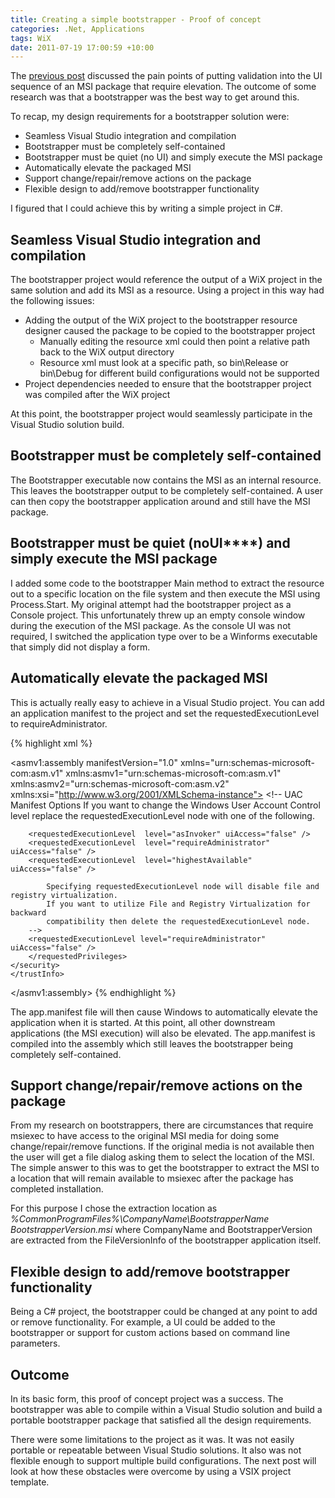 ```yaml
---
title: Creating a simple bootstrapper - Proof of concept
categories: .Net, Applications
tags: WiX
date: 2011-07-19 17:00:59 +10:00
---
```


The [previous post][0] discussed the pain points of putting validation into the UI sequence of an MSI package that require elevation. The outcome of some research was that a bootstrapper was the best way to get around this.

To recap, my design requirements for a bootstrapper solution were:

* Seamless Visual Studio integration and compilation
* Bootstrapper must be completely self-contained
* Bootstrapper must be quiet (no UI) and simply execute the MSI package
* Automatically elevate the packaged MSI
* Support change/repair/remove actions on the package
* Flexible design to add/remove bootstrapper functionality

<!--more-->

I figured that I could achieve this by writing a simple project in C#. 

## Seamless Visual Studio integration and compilation

The bootstrapper project would reference the output of a WiX project in the same solution and add its MSI as a resource. Using a project in this way had the following issues:

* Adding the output of the WiX project to the bootstrapper resource designer caused the package to be copied to the bootstrapper project 
  * Manually editing the resource xml could then point a relative path back to the WiX output directory
  * Resource xml must look at a specific path, so bin\Release or bin\Debug for different build configurations would not be supported
* Project dependencies needed to ensure that the bootstrapper project was compiled after the WiX project

At this point, the bootstrapper project would seamlessly participate in the Visual Studio solution build. 

## Bootstrapper must be completely self-contained

The Bootstrapper executable now contains the MSI as an internal resource. This leaves the bootstrapper output to be completely self-contained. A user can then copy the bootstrapper application around and still have the MSI package. 

## Bootstrapper must be quiet (no**UI****) and simply execute the MSI package**

I added some code to the bootstrapper Main method to extract the resource out to a specific location on the file system and then execute the MSI using Process.Start. My original attempt had the bootstrapper project as a Console project. This unfortunately threw up an empty console window during the execution of the MSI package. As the console UI was not required, I switched the application type over to be a Winforms executable that simply did not display a form.

## Automatically elevate the packaged MSI

This is actually really easy to achieve in a Visual Studio project. You can add an application manifest to the project and set the requestedExecutionLevel to requireAdministrator.

{% highlight xml %}
<?xml version="1.0" encoding="utf-8"?>
<asmv1:assembly manifestVersion="1.0" xmlns="urn:schemas-microsoft-com:asm.v1" xmlns:asmv1="urn:schemas-microsoft-com:asm.v1" xmlns:asmv2="urn:schemas-microsoft-com:asm.v2" xmlns:xsi="http://www.w3.org/2001/XMLSchema-instance">
    <assemblyIdentity version="1.0.0.0" name="MyApplication.app"/>
    <trustInfo xmlns="urn:schemas-microsoft-com:asm.v2">
    <security>
        <requestedPrivileges xmlns="urn:schemas-microsoft-com:asm.v3">
        <!-- UAC Manifest Options
            If you want to change the Windows User Account Control level replace the 
            requestedExecutionLevel node with one of the following.
    
        <requestedExecutionLevel  level="asInvoker" uiAccess="false" />
        <requestedExecutionLevel  level="requireAdministrator" uiAccess="false" />
        <requestedExecutionLevel  level="highestAvailable" uiAccess="false" />
    
            Specifying requestedExecutionLevel node will disable file and registry virtualization.
            If you want to utilize File and Registry Virtualization for backward 
            compatibility then delete the requestedExecutionLevel node.
        -->
        <requestedExecutionLevel level="requireAdministrator" uiAccess="false" />
        </requestedPrivileges>
    </security>
    </trustInfo>  
</asmv1:assembly>
{% endhighlight %}

The app.manifest file will then cause Windows to automatically elevate the application when it is started. At this point, all other downstream applications (the MSI execution) will also be elevated. The app.manifest is compiled into the assembly which still leaves the bootstrapper being completely self-contained.

## Support change/repair/remove actions on the package

From my research on bootstrappers, there are circumstances that require msiexec to have access to the original MSI media for doing some change/repair/remove functions. If the original media is not available then the user will get a file dialog asking them to select the location of the MSI. The simple answer to this was to get the bootstrapper to extract the MSI to a location that will remain available to msiexec after the package has completed installation.

For this purpose I chose the extraction location as _%CommonProgramFiles%\CompanyName\BootstrapperName BootstrapperVersion.msi_ where CompanyName and BootstrapperVersion are extracted from the FileVersionInfo of the bootstrapper application itself.

## Flexible design to add/remove bootstrapper functionality

Being a C# project, the bootstrapper could be changed at any point to add or remove functionality. For example, a UI could be added to the bootstrapper or support for custom actions based on command line parameters.

## Outcome

In its basic form, this proof of concept project was a success. The bootstrapper was able to compile within a Visual Studio solution and build a portable bootstrapper package that satisfied all the design requirements.

There were some limitations to the project as it was. It was not easily portable or repeatable between Visual Studio solutions. It also was not flexible enough to support multiple build configurations. The next post will look at how these obstacles were overcome by using a VSIX project template.

[0]: /2011/07/19/creating-a-simple-bootstrapper-introduction/